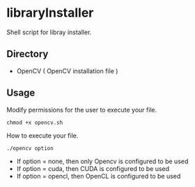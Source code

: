 # libraryInstaller
Shell script for libray installer.

## Directory
- OpenCV ( OpenCV installation file )

## Usage
Modify permissions for the user to execute your file.
```
chmod +x opencv.sh
```
How to execute your file.
```
./opencv option
```
- If option = none, then only Opencv is configured to be used
- If option = cuda, then CUDA is configured to be used
- If option = opencl, then OpenCL is configured to be used
